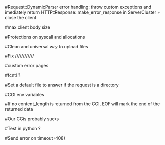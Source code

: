 #Request::DynamicParser error handling:
    throw custom exceptions and imediately return HTTP::Response::make_error_response in ServerCluster + close the client

#max client body size

#Protections on syscall and allocations

#Clean and universal way to upload files

#Fix ////////////

#custom error pages

#fcntl ?

#Set a default file to answer if the request is a directory

#CGI env variables

#If no content_length is returned from the CGI, EOF will mark the end of the returned data

#Our CGis probably sucks

#Test in python ?

#Send error on timeout (408)